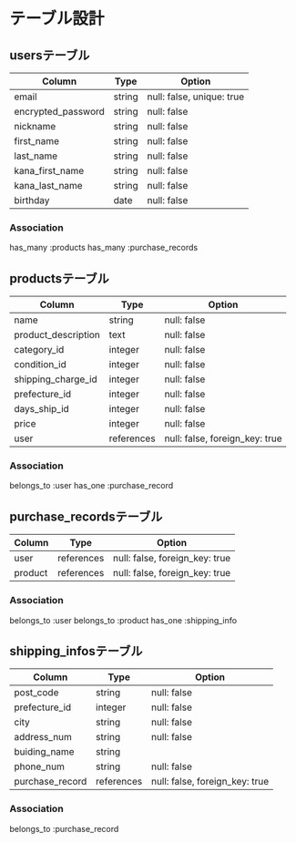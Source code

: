 # テーブル設計


## usersテーブル

| Column             | Type    | Option                        |
|--------------------|---------|-------------------------------|
| email              | string  | null: false, unique: true |
| encrypted_password | string  | null: false                   |
| nickname           | string  | null: false                   |
| first_name         | string  | null: false                   |
| last_name          | string  | null: false                   |
| kana_first_name    | string  | null: false                   |
| kana_last_name     | string  | null: false                   |
| birthday           | date    | null: false                   |

### Association
has_many :products
has_many :purchase_records



## productsテーブル

| Column              | Type       | Option                         |
|-------------------- |------------|--------------------------------|
| name                | string     | null: false                    |
| product_description | text       | null: false                    |
| category_id         | integer    | null: false                    |
| condition_id        | integer    | null: false                    |
| shipping_charge_id  | integer    | null: false                    |
| prefecture_id       | integer    | null: false                    |
| days_ship_id        | integer    | null: false                    |
| price               | integer    | null: false                    |
| user                | references | null: false, foreign_key: true |

### Association
belongs_to :user
has_one    :purchase_record



## purchase_recordsテーブル

| Column        | Type       | Option                         |
|---------------|------------|--------------------------------|
| user          | references | null: false, foreign_key: true |
| product       | references | null: false, foreign_key: true |

### Association
belongs_to :user
belongs_to :product
has_one    :shipping_info



## shipping_infosテーブル

| Column          | Type       | Option                            |
|-----------------|------------|-----------------------------------|
| post_code       | string     | null: false                       |
| prefecture_id   | integer    | null: false                       |
| city            | string     | null: false                       |
| address_num     | string     | null: false                       |
| buiding_name    | string     |                                   |
| phone_num       | string     | null: false                       |
| purchase_record | references | null: false, foreign_key: true    |

### Association
belongs_to :purchase_record

